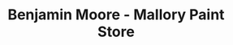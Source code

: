 ---
title: "Benjamin Moore - Mallory Paint Store"
url: /federal-way/benjamin-moore-mallory-paint-store/
shop: paint
---